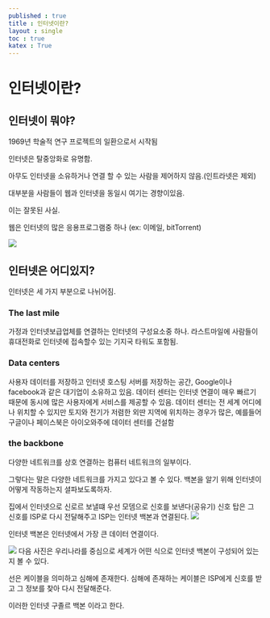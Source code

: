 ```yaml
---
published : true 
title : 인터넷이란?  
layout : single 
toc : true 
katex : True 
---
```

# 인터넷이란?


## 인터넷이 뭐야?

1969년 학술적 연구 프로젝트의 일환으로서 시작됨 

인터넷은 탈중앙화로 유명함.

아무도 인터넷을 소유하거나 연결 할 수 있는 사람을 제어하지 않음.(인트라넷은 제외)

대부분을 사람들이 웹과 인터넷을 동일시 여기는 경향이있음.

이는 잘못된 사실.

웹은 인터넷의 많은 응용프로그램중 하나 (ex: 이메일, bitTorrent)


![](https://www.betterweb.or.kr/wp-content/uploads/2013/12/Screenshot-from-2013-12-30-165448.png)


## 인터넷은 어디있지?

인터넷은 세 가지 부분으로 나뉘어짐.

### **The last mile** 
가정과 인터넷보급업체를 연결하는 인터넷의 구성요소중 하나. 라스트마일에 사람들이 휴대전화로 인터넷에 접속할수 있는 기지국 타워도 포함됨.


### **Data centers**

사용자 데이터를 저장하고 인터넷 호스팅 서버를 저장하는 공간, Google이나 facebook과 같은 대기업이 소유하고 있음. 데이터 센터는 인터넷 연결이 매우 빠르기 때문에 동시에 많은 사용자에게 서비스를 제공할 수 있음. 데이터 센터는 전 세계 어디에나 위치할 수 있지만 토지와 전기가 저렴한 외딴 지역에 위치하는 경우가 많은, 예를들어 구글이나 페이스북은 아이오와주에 데이터 센터를 건설함


### **the backbone** 

다양한 네트워크를 상호 연결하는 컴퓨터 네트워크의 일부이다. 

그렇다는 말은 다양한 네트워크를 가지고 있다고 볼 수 있다. 백본을 알기 위해 인터넷이 어떻게 작동하는지 셜파보도록하자. 

집에서 인터넷으로 신로르 보낼떄 우선 모뎀으로 신호를 보낸다(공유기) 신호 탑은 그 신호를 ISP로 다시 전달해주고 ISP는 인터넷 백본과 연결된다. ![](https://img1.daumcdn.net/thumb/R1280x0/?scode=mtistory2&fname=https%3A%2F%2Fblog.kakaocdn.net%2Fdn%2FdbcJxx%2FbtrjD3Fk0kS%2F8ydPsvk44xZvq0f7wmU9Ek%2Fimg.jpg) 

인터넷 백본은 인터넷에서 가장 큰 데이터 연결이다. 

![](https://img1.daumcdn.net/thumb/R1280x0/?scode=mtistory2&fname=https%3A%2F%2Fblog.kakaocdn.net%2Fdn%2FkRIg6%2FbtrjIZ9FHdg%2FOk2WbvuFrWO6AuObr6N1jk%2Fimg.png) 다음 사진은 우리나라를 중심으로 세계가 어떤 식으로 인터넷 백본이 구성되어 있는지 볼 수 있다. 

선은 케이블을 의미하고 심해에 존재한다. 심해에 존재하는 케이블은 ISP에게 신호를 받고 그 정보를 찾아 다시 전달해준다.

이러한 인터넷 구졸르 백본 이라고 한다.


```python

```
